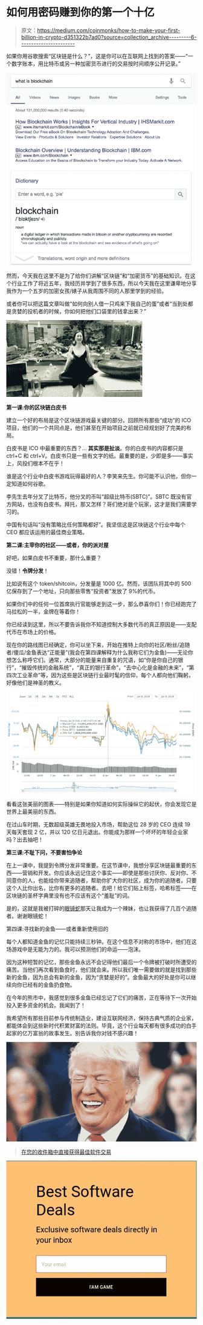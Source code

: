 # 如何用密码赚到你的第一个十亿

> 原文：<https://medium.com/coinmonks/how-to-make-your-first-billion-in-crypto-d351322b7ad0?source=collection_archive---------6----------------------->

如果你用谷歌搜索“区块链是什么？”，这是你可以在互联网上找到的答案——“一个数字账本，用比特币或另一种加密货币进行的交易按时间顺序公开记录。”

![](img/ab2555175cd1f3822eeb1e0e5df5885b.png)

然而，今天我在这里不是为了给你们讲解“区块链”和“加密货币”的基础知识。在这个行业工作了将近五年，我经历并学到了很多东西，所以今天我在这里谦卑地分享我作为一个五岁的加密女孩/婊子从我周围不同的人那里学到的经验。

或者你可以把这篇文章叫做“如何向别人借一只鸡来下我自己的蛋”或者“当到处都是贪婪的投机者的时候，你如何把他们口袋里的钱拿出来？”

![](img/2303b2b5c7d51e08b20f64d01a85bef2.png)

**第一课:你的区块链白皮书**

建立一个好的布局是这个区块链游戏最关键的部分。回顾所有那些“成功”的 ICO 项目，他们的一个共同点是，他们甚至在开始项目之前就已经规划好了完美的布局。

白皮书是 ICO 中最重要的东西？… **其实那是扯淡**。你的白皮书的内容都只是 ctrl+C 和 ctrl+V。白皮书只是一些有文字的纸。最重要的是，少即是多——事实上，风投们根本不在乎！

谁是这个行业中白皮书游戏玩得最好的人？李笑来先生。你可能不认识他，但你一定知道如何谷歌。

李先生去年分叉了比特币，他分叉的币叫“超级比特币(SBTC)”。SBTC 既没有官方网站，也没有白皮书。拜托，那又怎样？哥们绝对是个玩家，这才是我们需要学习的。

中国有句话叫“没有策略比任何策略都好”。我坚信这是区块链这个行业中每个 CEO 都应该运用的最佳商业策略。

**第二课:主宰你的社区——或者，你的派对屋**

好吧，如果白皮书不重要，那什么重要？

没错！**令牌分发**！

比如说有这个 token/shitcoin，分发量是 1000 亿。然而，该团队将其中的 500 亿保存到了一个地址，只向那些零售“投资者”发放了 9%的代币。

如果你们中的任何一位首席执行官能够走到这一步，那么恭喜你们！你已经跑完了马拉松的一半，金牌在等着你！

你已经读到这里，所以不要告诉我你不知道控制大多数代币的真正原因是——支配代币在市场上的价格。

现在你的路线图已经确定，你可以坐下来，开始在推特上向你的社区/粉丝/追随者/傻瓜/金鱼表达“正能量”(我会在第四课解释为什么我称它们为金鱼)——无论你想怎么称呼它们。通常，大部分的能量来自重复的咒语，如“你是你自己的银行”，“摧毁传统的金融系统”，“真正的银行革命”，“去中心化是金融的未来”，“第四次工业革命”等，因为这些是区块链行业最时髦的信仰，每个人都向他们鞠躬，好像他们是神圣的教义。

![](img/df153c99ecabe3581aed5ff5866abfa6.png)

看看这张美丽的图表——特别是如果你知道如何实际操纵它的起伏，你会发现它是世界上最美丽的东西。

在过山车时期，无数超级英雄无畏地投入市场，帮助这位 28 岁的 CEO 连续 19 天每天套现 2 亿，并以 120 亿日元退出。你能成为那样一个坏坏的年轻企业家吗？出去抽吧！

**第三课:不耻下问，不要害怕争论**

在上一课中，我提到令牌分发非常重要。在这节课中，我想分享区块链最重要的东西——营销和开发。你应该永远记住这个事实——即使是那些讨厌你、反对你、不同意你的人，也能给你带来追随者，帮助你扩大你的社区，成为你的追随者。只要这个人比你出名，比你有更多的追随者。去吧！给它们贴上标签，哈希标签——在区块链的圣杯字典里没有也不应该有这个“羞耻”的词。

是的，这就是我被打碎的[眼镜蛇](https://twitter.com/CobraBitcoin)那天让我成为一个辣妹，也让我获得了几百个追随者。谢谢眼镜蛇！

第四课:寻找新的金鱼——或者重新使用旧的

每个人都知道金鱼的记忆只能持续三秒钟。在这个信息不对称的市场中，他们在这场游戏中是无能为力的。我可以预测他们的命运——泡沫。

因为这种短暂的记忆，那些金鱼永远不会记得他们最后一个令牌被打破时所遭受的痛苦。当他们再次看到鱼食时，他们就会来。所以我们唯一需要做的就是找到那些新的金鱼，因为总会有新的金鱼，因为“贪婪是好的”。金鱼最大的好处是你可以继续向你已经有的金鱼扔食物。

在今年的熊市中，我感觉到很多金鱼已经忘记了它们的痛苦，正在等待下一次开始投入更多资金的机会。我闻到了！

我希望所有那些目前参与传统制造业，建设互联网经济，保持古典气质的企业家，都能体会到这些新时代积累财富的法则。毕竟，这个行业每天都有很多成功的白手起家的亿万富翁的故事发生。别告诉我你对钱不感兴趣！

![](img/8e93cf23087a9add13e90f5d037e3e74.png)

> [在您的收件箱中直接获得最佳软件交易](https://coincodecap.com/?utm_source=coinmonks)

[![](img/7c0b3dfdcbfea594cc0ae7d4f9bf6fcb.png)](https://coincodecap.com/?utm_source=coinmonks)